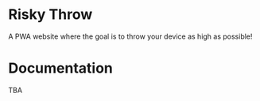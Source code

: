 # Risky Throw
A PWA website where the goal is to throw your device as high as possible!

# Documentation
TBA
